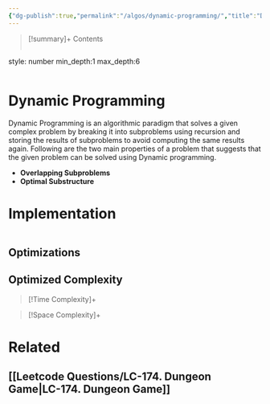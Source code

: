 ```yaml
---
{"dg-publish":true,"permalink":"/algos/dynamic-programming/","title":"Dynamic Programming","tags":["dp","algo"]}
---
```



>[!summary]+ Contents
>```toc
style: number
min_depth:1
max_depth:6 
>```


# Dynamic Programming
Dynamic Programming is an algorithmic paradigm that solves a given complex problem by breaking it into subproblems using recursion and storing the results of subproblems to avoid computing the same results again. Following are the two main properties of a problem that suggests that the given problem can be solved using Dynamic programming.

-   **Overlapping Subproblems** 
-   **Optimal Substructure**
# Implementation

```python

```

## Optimizations

## Optimized Complexity

>[!Time Complexity]+

>[!Space Complexity]+



# Related
## [[Leetcode Questions/LC-174. Dungeon Game\|LC-174. Dungeon Game]]
